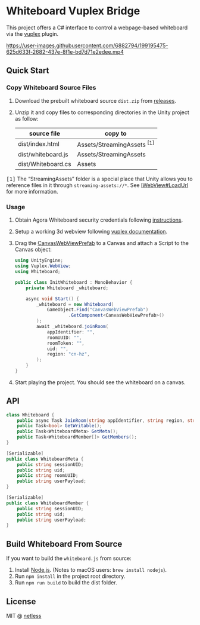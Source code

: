# Whiteboard Vuplex Bridge

This project offers a C# interface to control a webpage-based whiteboard via the [vuplex](https://developer.vuplex.com/webview/overview) plugin.

https://user-images.githubusercontent.com/6882794/199195475-625d633f-2682-437e-8f1e-bd7d71e2edee.mp4

## Quick Start

### Copy Whiteboard Source Files

1. Download the prebuilt whiteboard source `dist.zip` from [releases](https://github.com/netless-io/vuplex-bridge/releases).
2. Unzip it and copy files to corresponding directories in the Unity project as follow:

   | source file        | copy to                               |
   | ------------------ | ------------------------------------- |
   | dist/index.html    | Assets/StreamingAssets <sup>[1]</sup> |
   | dist/whiteboard.js | Assets/StreamingAssets                |
   | dist/Whiteboard.cs | Assets                                |

<samp>[1]</samp> The <q>StreamingAssets</q> folder is a special place that Unity allows you to reference files in it through `streaming-assets://*`. See [IWebView#LoadUrl](https://developer.vuplex.com/webview/IWebView#LoadUrl) for more information.

### Usage

1. Obtain Agora Whiteboard security credentials following [instructions](https://docs.agora.io/en/whiteboard/enable_whiteboard).
2. Setup a working 3d webview following [vuplex&nbsp;documentation](https://developer.vuplex.com/webview/overview).
3. Drag the [CanvasWebViewPrefab](https://developer.vuplex.com/webview/CanvasWebViewPrefab) to a Canvas and attach a Script to the Canvas object:

   ```csharp
   using UnityEngine;
   using Vuplex.WebView;
   using Whiteboard;

   public class InitWhiteboard : MonoBehavior {
       private Whiteboard _whiteboard;

       async void Start() {
           _whiteboard = new Whiteboard(
               GameObject.Find("CanvasWebViewPrefab")
                       .GetComponent<CanvasWebViewPrefab>()
           );
           await _whiteboard.joinRoom(
               appIdentifier: "",
               roomUUID: "",
               roomToken: "",
               uid: "",
               region: "cn-hz",
           );
       }
   }
   ```

4. Start playing the project. You should see the whiteboard on a canvas.

## API

```csharp
class Whiteboard {
    public async Task JoinRoom(string appIdentifier, string region, string uid, string uuid, string roomToken);
    public Task<bool> GetWritable();
    public Task<WhiteboardMeta> GetMeta();
    public Task<WhiteboardMember[]> GetMembers();
}

[Serializable]
public class WhiteboardMeta {
    public string sessionUID;
    public string uid;
    public string roomUUID;
    public string userPayload;
}

[Serializable]
public class WhiteboardMember {
    public string sessionUID;
    public string uid;
    public string userPayload;
}
```

## Build Whiteboard From Source

If you want to build the `whiteboard.js` from source:

1. Install [Node.js](https://nodejs.org). (Notes to macOS users: `brew install nodejs`).
2. Run `npm install` in the project root directory.
3. Run `npm run build` to build the dist folder.

## License

MIT @ [netless](https://github.com/netless-io)
